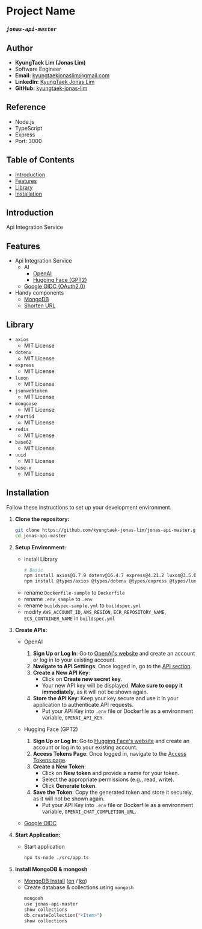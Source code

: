 # Project Name
### *`jonas-api-master`*

## Author
- **KyungTaek Lim (Jonas Lim)**
- Software Engineer
- **Email:** kyungtaekjonaslim@gmail.com
- **LinkedIn:** [KyungTaek Jonas Lim](https://www.linkedin.com/in/kyungtaek-jonas-lim)
- **GitHub:** [kyungtaek-jonas-lim](https://github.com/kyungtaek-jonas-lim)

## Reference
- Node.js
- TypeScript
- Express
- Port: 3000

## Table of Contents
- [Introduction](#introduction)
- [Features](#features)
- [Library](#library)
- [Installation](#installation)

## Introduction
Api Integration Service

## Features
- Api Integration Service
	- AI
		- [OpenAI](https://github.com/kyungtaek-jonas-lim/jonas-api-master/blob/main/src/routes/v1/ai/openai.ts)
		- [Hugging Face (GPT2)](https://github.com/kyungtaek-jonas-lim/jonas-api-master/blob/main/src/routes/v1/ai/gpt2.ts)
	- [Google OIDC (OAuth2.0)](https://github.com/kyungtaek-jonas-lim/jonas-api-master/blob/main/ref/oidc/google/google_oidc_index.md)
- Handy components
	- [MongoDB](https://github.com/kyungtaek-jonas-lim/jonas-api-master/blob/main/ref/mongodb/mongodb_index.md)
	- [Shorten URL](https://github.com/kyungtaek-jonas-lim/jonas-api-master/blob/main/src/routes/common/urlRoutes.ts)

## Library
- `axios`
	- MIT License
- `dotenv`
	- MIT License
- `express`
	- MIT License
- `luxon`
	- MIT License
- `jsonwebtoken`
	- MIT License
- `mongoose`
	- MIT License
- `shortid`
	- MIT License
- `redis`
	- MIT License
- `base62`
	- MIT License
- `uuid`
	- MIT License
- `base-x`
	- MIT License

## Installation
Follow these instructions to set up your development environment.

1. **Clone the repository:**

   ```bash
   git clone https://github.com/kyungtaek-jonas-lim/jonas-api-master.git
   cd jonas-api-master
   ```

2. **Setup Environment:**
	- Install Library
		```bash
		# Basic
		npm install axios@1.7.9 dotenv@16.4.7 express@4.21.2 luxon@3.5.0 typescript@5.7.2 ts-node@10.9.2 jsonwebtoken@9.0.2 mongoose@8.9.5 shortid@2.2.17 redis@4.7.0 crypto@1.0.1 uuid@11.0.5 base-x@5.0.0
		npm install @types/axios @types/dotenv @types/express @types/luxon @types/jsonwebtoken @types/shortid
		```
	- rename `Dockerfile-sample` to `Dockerfile`
	- rename `.env_sample` to `.env`
	- rename `buildspec-sample.yml` to `buildspec.yml`
	- modify `AWS_ACCOUNT_ID`, `AWS_REGION`, `ECR_REPOSITORY_NAME`, `ECS_CONTAINER_NAME` in `buildspec.yml`

3. **Create APIs:**
	- OpenAI
		1. **Sign Up or Log In**: Go to [OpenAI's website](https://platform.openai.com/signup) and create an account or log in to your existing account.
		2. **Navigate to API Settings**: Once logged in, go to the [API section](https://platform.openai.com/account/api-keys).
		3. **Create a New API Key**:
			- Click on **Create new secret key**.
			- Your new API key will be displayed. **Make sure to copy it immediately**, as it will not be shown again.
		4. **Store the API Key**: Keep your key secure and use it in your application to authenticate API requests.
			- Put your API Key into `.env` file or Dockerfile as a environment variable, `OPENAI_API_KEY`.

	- Hugging Face (GPT2)
		1. **Sign Up or Log In**: Go to [Hugging Face's website](https://huggingface.co/join) and create an account or log in to your existing account.
		2. **Access Tokens Page**: Once logged in, navigate to the [Access Tokens page](https://huggingface.co/settings/tokens).
		3. **Create a New Token**:
			- Click on **New token** and provide a name for your token.
			- Select the appropriate permissions (e.g., read, write).
			- Click **Generate token**.
		4. **Save the Token**: Copy the generated token and store it securely, as it will not be shown again.
			- Put your API Key into `.env` file or Dockerfile as a environment variable, `OPENAI_CHAT_COMPLETION_URL`.
	
	- [Google OIDC](https://github.com/kyungtaek-jonas-lim/jonas-api-master/blob/main/ref/oidc/google/google_oidc_1_preperation.md)

4. **Start Application:**
	- Start application
		```bash
		npx ts-node ./src/app.ts
		```
5. **Install MongoDB & mongosh**
	- [MongoDB Install](https://github.com/kyungtaek-jonas-lim/jonastudy/blob/main/concept/no_sql/mongodb/mongodb_install_en.md) ([en](https://github.com/kyungtaek-jonas-lim/jonastudy/blob/main/concept/no_sql/mongodb/mongodb_install_en.md) / [ko](https://github.com/kyungtaek-jonas-lim/jonastudy/blob/main/concept/no_sql/mongodb/mongodb_install_ko.md))
	- Create database & collections using `mongosh`
		```bash
		mongosh
		use jonas-api-master
		show collections
		db.createCollection("<Item>")
		show collections
		```